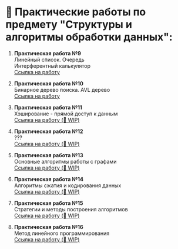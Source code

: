 # 📕 Практические работы по предмету "Структуры и алгоритмы обработки данных":
<ol>
  <li><p><b>Практическая работа №9</b><br>
      Линейный список. Очередь<br>
      Интерферентный калькулятор<br>
      <a href="https://github.com/Frischmann/SiAOD/tree/main/Практическая%20работа%20№9/CalculatorJava">Ссылка на работу</p></a>
  </li>
  <li><p><b>Практическая работа №10</b><br>
      Бинарное дерево поиска. AVL дерево<br>
      <a href="https://github.com/Frischmann/SiAOD/tree/main/Практическая%20работа%20№10/Red-Black-Tree">Ссылка на работу</p></a>
  </li>
  <li><p><b>Практическая работа №11</b><br>
      Хэширование - прямой доступ к данным<br>
      <a href="null">Ссылка на работу (🔧 WIP)</p></a>
  </li>
  <li><p><b>Практическая работа №12</b><br>
      ???<br>
      <a href="null">Ссылка на работу (🔧 WIP)</p></a>
  </li>
  <li><p><b>Практическая работа №13</b><br>
      Основные алгоритмы работы с графами<br>
      <a href="null">Ссылка на работу (🔧 WIP)</p></a>
  </li>
  <li><p><b>Практическая работа №14</b><br>
      Алгоритмы сжатия и кодирования данных<br>
      <a href="null">Ссылка на работу (🔧 WIP)</p></a>
  </li>
  <li><p><b>Практическая работа №15</b><br>
      Стратегии и методы построения алгоритмов<br>
      <a href="null">Ссылка на работу (🔧 WIP)</p></a>
  </li>
  <li><p><b>Практическая работа №16</b><br>
      Метод линейного программирования<br>
      <a href="null">Ссылка на работу (🔧 WIP)</p></a>
  </li>
</ol>
